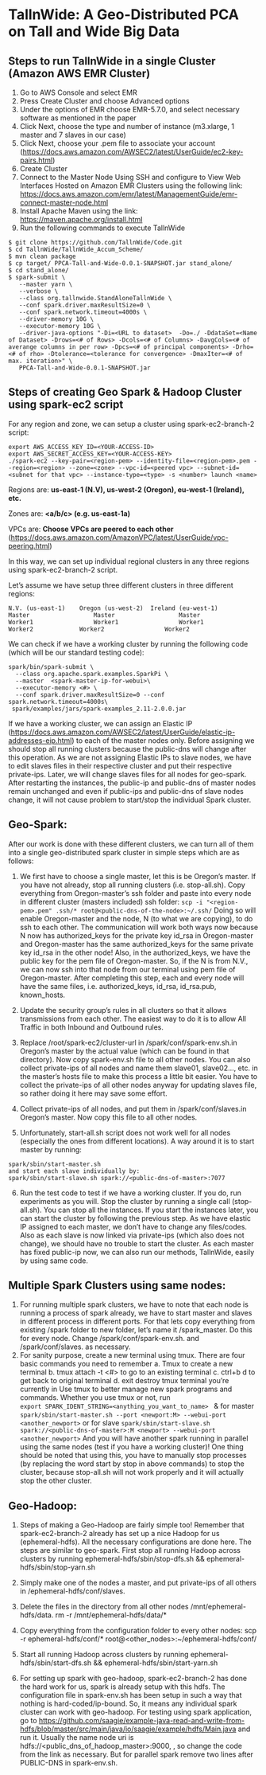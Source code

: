 TallnWide: A Geo-Distributed PCA on Tall and Wide Big Data
=====


Steps to run TallnWide in a single Cluster (Amazon AWS EMR Cluster)
-----
1.	Go to AWS Console and select EMR
2.	Press Create Cluster and choose Advanced options
3.	Under the options of EMR choose EMR-5.7.0, and select necessary software as mentioned in the paper
4.	Click Next, choose the type and number of instance (m3.xlarge, 1 master and 7 slaves in our case)
5.	Click Next, choose your .pem file to associate your account (https://docs.aws.amazon.com/AWSEC2/latest/UserGuide/ec2-key-pairs.html)
6.	Create Cluster
7.	Connect to the Master Node Using SSH and configure to View Web Interfaces Hosted on Amazon EMR Clusters using the following link: https://docs.aws.amazon.com/emr/latest/ManagementGuide/emr-connect-master-node.html 
8.	Install Apache Maven using the link: https://maven.apache.org/install.html
9.	Run the following commands to execute TallnWide
```
$ git clone https://github.com/TallnWide/Code.git
$ cd TallnWide/TallnWide_Accum_Scheme/
$ mvn clean package
$ cp target/ PPCA-Tall-and-Wide-0.0.1-SNAPSHOT.jar stand_alone/
$ cd stand_alone/
$ spark-submit \
   --master yarn \
   --verbose \
   --class org.tallnwide.StandAloneTallnWide \
   --conf spark.driver.maxResultSize=0 \
   --conf spark.network.timeout=4000s \
   --driver-memory 10G \
   --executor-memory 10G \
   --driver-java-options "-Di=<URL to dataset>  -Do=./ -DdataSet=<Name of Dataset> -Drows=<# of Rows> -Dcols=<# of Columns> -DavgCols=<# of averange columns in per row> -Dpcs=<# of principal components> -Drho=<# of rho> -Dtolerance=<tolerance for convergence> -DmaxIter=<# of max. iteration>" \
   PPCA-Tall-and-Wide-0.0.1-SNAPSHOT.jar
```

Steps of creating Geo Spark & Hadoop Cluster using spark-ec2 script
-----
                                                                               

For any region and zone, we can setup a cluster using spark-ec2-branch-2 script:
```
export AWS_ACCESS_KEY_ID=<YOUR-ACCESS-ID>
export AWS_SECRET_ACCESS_KEY=<YOUR-ACCESS-KEY>
./spark-ec2 --key-pair=<region-pem> --identity-file=<region-pem>.pem --region=<region> --zone=<zone> --vpc-id=<peered vpc> --subnet-id=<subnet for that vpc> --instance-type=<type> -s <number> launch <name>
```
Regions are: **us-east-1 (N.V), us-west-2 (Oregon), eu-west-1 (Ireland), etc.**

Zones are: **<Region><a/b/c> (e.g. us-east-1a)**
  
VPCs are: **Choose VPCs are peered to each other** (https://docs.aws.amazon.com/AmazonVPC/latest/UserGuide/vpc-peering.html)

In this way, we can set up individual regional clusters in any three regions using spark-ec2-branch-2 script.

Let’s assume we have setup three different clusters in three different regions:
```
N.V. (us-east-1)	Oregon (us-west-2)	Ireland (eu-west-1)
Master	                Master                  Master
Worker1	                Worker1                 Worker1
Worker2 	        Worker2	                Worker2
``` 
We can check if we have a working cluster by running the following code (which will be our standard testing code):
```
spark/bin/spark-submit \
  --class org.apache.spark.examples.SparkPi \
  --master  <spark-master-ip-for-webui>\
  --executor-memory <#> \
  --conf spark.driver.maxResultSize=0 --conf spark.network.timeout=4000s\
 spark/examples/jars/spark-examples_2.11-2.0.0.jar
 ```

If we have a working cluster, we can assign an Elastic IP (https://docs.aws.amazon.com/AWSEC2/latest/UserGuide/elastic-ip-addresses-eip.html) to each of the master nodes only. Before assigning we should stop all running clusters because the public-dns will change after this operation. As we are not assigning Elastic IPs to slave nodes, we have to edit slaves files in their respective cluster and put their respective private-ips. Later, we will change slaves files for all nodes for geo-spark. After restarting the instances, the public-ip and public-dns of master nodes remain unchanged and even if public-ips and public-dns of slave nodes change, it will not cause problem to start/stop the individual Spark cluster.

Geo-Spark: 
---
After our work is done with these different clusters, we can turn all of them into a single geo-distributed spark cluster in simple steps which are as follows:
1.	We first have to choose a single master, let this is be Oregon’s master. If you have not already, stop all running clusters (i.e. stop-all.sh). Copy everything from Oregon-master’s ssh folder and paste into every node in different cluster (masters included) ssh folder:
```scp -i "<region-pem>.pem" .ssh/* root@<public-dns-of-the-node>:~/.ssh/```
Doing so will enable Oregon-master and the node, N (to what we are copying), to do ssh to each other. The communication will work both ways now because N now has authorized_keys for the private key id_rsa in Oregon-master and Oregon-master has the same authorized_keys for the same private key id_rsa in the other node! Also, in the authorized_keys, we have the public key for the pem file of Oregon-master. So, if the N is from N.V., we can now ssh into that node from our terminal using pem file of Oregon-master. After completing this step, each and every node will have the same files, i.e. authorized_keys, id_rsa, id_rsa.pub, known_hosts. 
2.	Update the security group’s rules in all clusters so that it allows transmissions from each other. The easiest way to do it is to allow All Traffic in both Inbound and Outbound rules.
 
3.	Replace /root/spark-ec2/cluster-url in /spark/conf/spark-env.sh.in Oregon’s master by the actual value (which can be found in that directory). Now copy spark-env.sh file to all other nodes. You can also collect private-ips of all nodes and name them slave01, slave02…, etc. in the master’s hosts file to make this process a little bit easier. You have to collect the private-ips of all other nodes anyway for updating slaves file, so rather doing it here may save some effort.

4.	Collect private-ips of all nodes, and put them in /spark/conf/slaves.in Oregon’s master. Now copy this file to all other nodes.

5.	Unfortunately, start-all.sh script does not work well for all nodes (especially the ones from different locations). A way around it is to start master by running:
```
spark/sbin/start-master.sh
and start each slave individually by:
spark/sbin/start-slave.sh spark://<public-dns-of-master>:7077
```

6.	Run the test code to test if we have a working cluster. If you do, run experiments as you will. Stop the cluster by running a single call (stop-all.sh). You can stop all the instances. If you start the instances later, you can start the cluster by following the previous step. As we have elastic IP assigned to each master, we don’t have to change any files/codes. Also as each slave is now linked via private-ips (which also does not change), we should have no trouble to start the cluster. As each master has fixed public-ip now, we can also run our methods, TallnWide, easily by using same code.

Multiple Spark Clusters using same nodes: 
---
1.	For running multiple spark clusters, we have to note that each node is running a process of spark already, we have to start master and slaves in different process in different ports. For that lets copy everything from existing /spark folder to new folder, let’s name it /spark_master. Do this for every node. Change /spark/conf/spark-env.sh. and /spark/conf/slaves. as necessary.
2.	For sanity purpose, create a new terminal using tmux. There are four basic commands you need to remember
a.	Tmux to create a new terminal 
b.	tmux attach -t <#> to go to an existing terminal
c.	ctrl+b d to get back to original terminal
d.	exit destroy tmux terminal you’re currently in
Use tmux  to better manage new spark programs and commands. Whether you use tmux or not, run  
```export SPARK_IDENT_STRING=<anything_you_want_to_name> ```
& for master
```spark/sbin/start-master.sh --port <newport:M> --webui-port <another_newport>```
or for slave
```spark/sbin/start-slave.sh spark://<public-dns-of-master>:M <newport> --webui-port <another_newport>```
And you will have another spark running in parallel using the same nodes (test if you have a working cluster)! One thing should be noted that using this, you have to manually stop processes (by replacing the word start by stop in above commands) to stop the cluster, because stop-all.sh  will not work properly and it will actually stop the other cluster.

Geo-Hadoop:
----
1.	Steps of making a Geo-Hadoop are fairly simple too! Remember that spark-ec2-branch-2 already has set up a nice Hadoop for us (ephemeral-hdfs). All the necessary configurations are done here.
The steps are similar to geo-spark. First stop all running Hadoop across clusters by running
ephemeral-hdfs/sbin/stop-dfs.sh && ephemeral-hdfs/sbin/stop-yarn.sh

2.	Simply make one of the nodes a master, and put private-ips of all others in /ephemeral-hdfs/conf/slaves.

3.	Delete the files in the directory from all other nodes /mnt/ephemeral-hdfs/data. 
rm -r /mnt/ephemeral-hdfs/data/*

4.	Copy everything from the configuration folder to every other nodes:
scp -r ephemeral-hdfs/conf/* root@<other_nodes>:~/ephemeral-hdfs/conf/

5.	Start all running Hadoop across clusters by running
ephemeral-hdfs/sbin/start-dfs.sh && ephemeral-hdfs/sbin/start-yarn.sh

6.	For setting up spark with geo-hadoop, spark-ec2-branch-2 has done the hard work for us, spark is already setup with this hdfs. The configuration file in spark-env.sh has been setup in such a way that nothing is hard-coded/ip-bound. So, it means any individual spark cluster can work with geo-hadoop. For testing using spark application, go to https://github.com/saagie/example-java-read-and-write-from-hdfs/blob/master/src/main/java/io/saagie/example/hdfs/Main.java   and run it. Usually the name node uri is hdfs://<public_dns_of_hadoop_master>:9000, , so change the code from the link as necessary. But for parallel spark remove two lines after PUBLIC-DNS in spark-env.sh.

